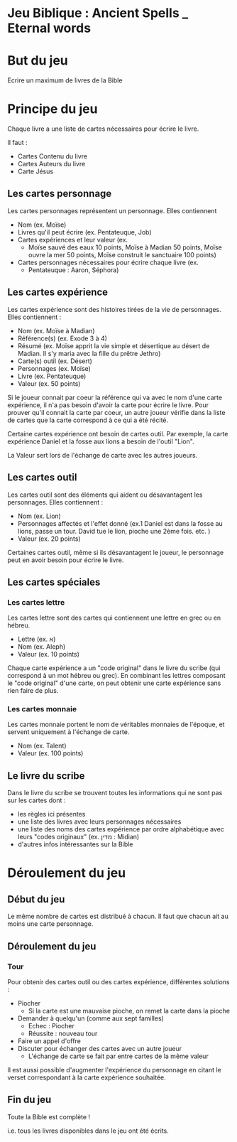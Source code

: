# Jeu Biblique : Ancient Spells _ Eternal words

# But du jeu

Ecrire un maximum de livres de la Bible

# Principe du jeu

Chaque livre a une liste de cartes nécessaires pour écrire le livre. 

Il faut :
* Cartes Contenu du livre
* Cartes Auteurs du livre
* Carte Jésus 

## Les cartes personnage

Les cartes personnages représentent un personnage. Elles contiennent 

* Nom (ex. Moïse)
* Livres qu'il peut écrire (ex. Pentateuque, Job)
* Cartes expériences et leur valeur (ex.
	* Moïse sauvé des eaux 10 points, Moïse à Madian 50 points, Moïse ouvre la mer 50 points, Moïse construit le sanctuaire 100 points)
* Cartes personnages nécessaires pour écrire chaque livre (ex.
	* Pentateuque : Aaron, Séphora)

## Les cartes expérience

Les cartes expérience sont des histoires tirées de la vie de personnages. Elles contiennent :

* Nom (ex. Moïse à Madian)
* Référence(s) (ex. Exode 3 à 4)
* Résumé (ex. Moïse apprit la vie simple et désertique au désert de Madian. Il s'y maria avec la fille du prêtre Jethro)
* Carte(s) outil (ex. Désert)
* Personnages (ex. Moïse)
* Livre (ex. Pentateuque)
* Valeur (ex. 50 points)

Si le joueur connait par coeur la référence qui va avec le nom d'une carte expérience, il n'a pas besoin d'avoir la carte pour écrire le livre. Pour prouver qu'il connait la carte par coeur, un autre joueur vérifie dans la liste de cartes que la carte correspond à ce qui a été récité.

Certaine cartes expérience ont besoin de cartes outil. Par exemple, la carte expérience Daniel et la fosse aux lions a besoin de l'outil "Lion".

La Valeur sert lors de l'échange de carte avec les autres joueurs.

## Les cartes outil

Les cartes outil sont des éléments qui aident ou désavantagent les personnages. Elles contiennent :

* Nom (ex. Lion)
* Personnages affectés et l'effet donné (ex.1 Daniel est dans la fosse au lions, passe un tour. David tue le lion, pioche une 2ème fois. etc. )
* Valeur (ex. 20 points)

Certaines cartes outil, même si ils désavantagent le joueur, le personnage peut en avoir besoin pour écrire le livre.

## Les cartes spéciales

### Les cartes lettre

Les cartes lettre sont des cartes qui contiennent une lettre en grec ou en hébreu.

* Lettre (ex. א)
* Nom (ex. Aleph)
* Valeur (ex. 10 points)

Chaque carte expérience a un "code original" dans le livre du scribe (qui correspond à un mot hébreu ou grec). En combinant les lettres composant le "code original" d'une carte, on peut obtenir une carte expérience sans rien faire de plus.

### Les cartes monnaie

Les cartes monnaie portent le nom de véritables monnaies de l'époque, et servent uniquement à l'échange de carte.

* Nom (ex. Talent)
* Valeur (ex. 100 points)

## Le livre du scribe

Dans le livre du scribe se trouvent toutes les informations qui ne sont pas sur les cartes dont : 

* les règles ici présentes
* une liste des livres avec leurs personnages nécessaires
* une liste des noms des cartes expérience par ordre alphabétique avec leurs "codes originaux" (ex. מדין : Midian)
* d'autres infos intéressantes sur la Bible

# Déroulement du jeu

## Début du jeu

Le même nombre de cartes est distribué à chacun.
Il faut que chacun ait au moins une carte personnage.

## Déroulement du jeu

### Tour
Pour obtenir des cartes outil ou des cartes expérience, différentes solutions :

* Piocher
	* Si la carte est une mauvaise pioche, on remet la carte dans la pioche
* Demander à quelqu'un (comme aux sept familles)
	* Echec : Piocher
	* Réussite : nouveau tour
* Faire un appel d'offre
* Discuter pour échanger des cartes avec un autre joueur
	* L'échange de carte se fait par entre cartes de la même valeur

Il est aussi possible d'augmenter l'expérience du personnage en citant le verset correspondant à la carte expérience souhaitée. 

## Fin du jeu

Toute la Bible est complète !

i.e. tous les livres disponibles dans le jeu ont été écrits.
